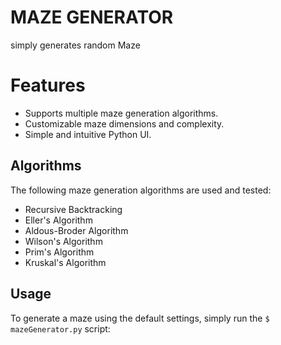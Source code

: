# MAZE GENERATOR

simply generates random Maze
# Features

- Supports multiple maze generation algorithms.
- Customizable maze dimensions and complexity.
- Simple and intuitive Python UI.

## Algorithms

The following maze generation algorithms are used and tested:

- Recursive Backtracking
- Eller's Algorithm
- Aldous-Broder Algorithm
- Wilson's Algorithm
- Prim's Algorithm
- Kruskal's Algorithm

## Usage

To generate a maze using the default settings, simply run the `$ mazeGenerator.py` script:

